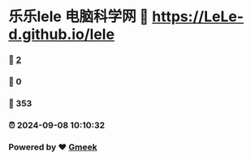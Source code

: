 # 乐乐lele 电脑科学网 :link: https://LeLe-d.github.io/lele 
### :page_facing_up: [2](https://LeLe-d.github.io/lele/tag.html) 
### :speech_balloon: 0 
### :hibiscus: 353 
### :alarm_clock: 2024-09-08 10:10:32 
### Powered by :heart: [Gmeek](https://github.com/Meekdai/Gmeek)

